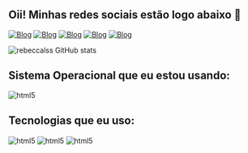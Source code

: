 ## Oii! Minhas redes sociais estão logo abaixo 🤙

[![Blog](https://img.shields.io/badge/Instagram-E4405F?style=for-the-badge&logo=instagram&logoColor=white)](https://www.instagram.com/rebeccals._/)
[![Blog](https://img.shields.io/badge/LinkedIn-0077B5?style=for-the-badge&logo=linkedin&logoColor=white)](https://www.linkedin.com/in/rebecca-lobato-042264262)
[![Blog](https://img.shields.io/badge/TikTok-000000?style=for-the-badge&logo=tiktok&logoColor=white)](https://www.tiktok.com/@rebeccalss?_t=8ePktlgi3Xy&_r=1)
[![Blog](https://img.shields.io/badge/Twitch-9146FF?style=for-the-badge&logo=twitch&logoColor=white)](https://www.twitch.tv/rebeccalss)
[![Blog](https://img.shields.io/badge/YouTube-FF0000?style=for-the-badge&logo=youtube&logoColor=white)](https://www.youtube.com/channel/UCQ6ymqFWjmEEUo05pZCXpcw)

![rebeccalss GitHub stats](https://github-readme-stats.vercel.app/api?username=rebeccalss&show_icons=true&theme=gruvbox)

## Sistema Operacional que eu estou usando:
<div style="display: incline_block">
  <img align="center" alt="html5" src="https://img.shields.io/badge/Linux_Mint-87CF3E?style=for-the-badge&logo=linux-mint&logoColor=white" />
</div>

## Tecnologias que eu uso:
<div style="display: incline_block">
  <img align="center" alt="html5" src="https://img.shields.io/badge/HTML5-E34F26?style=for-the-badge&logo=html5&logoColor=white" />
  <img align="center" alt="html5" src="https://img.shields.io/badge/CSS3-1572B6?style=for-the-badge&logo=css3&logoColor=white" />
  <img align="center" alt="html5" src="https://img.shields.io/badge/JavaScript-F7DF1E?style=for-the-badge&logo=javascript&logoColor=black" />
</div>
